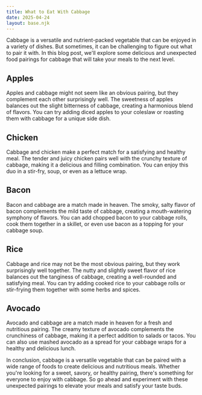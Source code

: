 ```yaml
---
title: What to Eat With Cabbage
date: 2025-04-24
layout: base.njk
---
```


Cabbage is a versatile and nutrient-packed vegetable that can be enjoyed in a variety of dishes. But sometimes, it can be challenging to figure out what to pair it with. In this blog post, we'll explore some delicious and unexpected food pairings for cabbage that will take your meals to the next level.

## Apples

Apples and cabbage might not seem like an obvious pairing, but they complement each other surprisingly well. The sweetness of apples balances out the slight bitterness of cabbage, creating a harmonious blend of flavors. You can try adding diced apples to your coleslaw or roasting them with cabbage for a unique side dish.

## Chicken

Cabbage and chicken make a perfect match for a satisfying and healthy meal. The tender and juicy chicken pairs well with the crunchy texture of cabbage, making it a delicious and filling combination. You can enjoy this duo in a stir-fry, soup, or even as a lettuce wrap.

## Bacon

Bacon and cabbage are a match made in heaven. The smoky, salty flavor of bacon complements the mild taste of cabbage, creating a mouth-watering symphony of flavors. You can add chopped bacon to your cabbage rolls, cook them together in a skillet, or even use bacon as a topping for your cabbage soup.

## Rice

Cabbage and rice may not be the most obvious pairing, but they work surprisingly well together. The nutty and slightly sweet flavor of rice balances out the tanginess of cabbage, creating a well-rounded and satisfying meal. You can try adding cooked rice to your cabbage rolls or stir-frying them together with some herbs and spices.

## Avocado

Avocado and cabbage are a match made in heaven for a fresh and nutritious pairing. The creamy texture of avocado complements the crunchiness of cabbage, making it a perfect addition to salads or tacos. You can also use mashed avocado as a spread for your cabbage wraps for a healthy and delicious lunch.

In conclusion, cabbage is a versatile vegetable that can be paired with a wide range of foods to create delicious and nutritious meals. Whether you're looking for a sweet, savory, or healthy pairing, there's something for everyone to enjoy with cabbage. So go ahead and experiment with these unexpected pairings to elevate your meals and satisfy your taste buds.